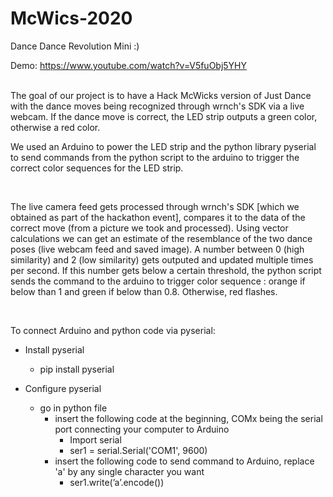 # McWics-2020
Dance Dance Revolution Mini :)


Demo: https://www.youtube.com/watch?v=V5fuObj5YHY

</br>
The goal of our project is to have a Hack McWicks version of Just Dance with the dance moves being recognized through wrnch's SDK via a live webcam. If the dance move is correct, the LED strip outputs a green color, otherwise a red color.

</br>

We used an Arduino to power the LED strip and the python library pyserial to send commands from the python script to the arduino to trigger the correct color sequences for the LED strip.

</br>

The live camera feed gets processed through wrnch's SDK [which we obtained as part of the hackathon event], compares it to the data of the correct move (from a picture we took and processed). Using vector calculations we can get an estimate of the resemblance of the two dance poses (live webcam feed and saved image). A number between 0 (high similarity) and 2 (low similarity) gets outputed and updated multiple times per second. If this number gets below a certain threshold, the python script sends the command to the arduino to trigger color sequence : orange if below than 1 and green if below than 0.8.  Otherwise, red flashes.

</br>

To connect Arduino and python code via pyserial:

- Install pyserial
  - pip install pyserial

- Configure pyserial
  - go in python file
    - insert the following code at the beginning, COMx being the serial port connecting your computer to Arduino
      - Import serial
      - ser1 = serial.Serial('COM1', 9600)
    - insert the following code to send command to Arduino, replace 'a' by any single character you want
      - ser1.write(’a’.encode())
